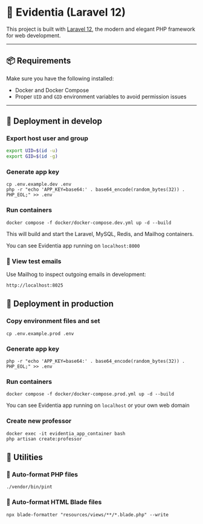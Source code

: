 # 🧪 Evidentia (Laravel 12)

This project is built with [Laravel 12](https://laravel.com/docs/12.x), the modern and elegant PHP framework for web development.

---

## 📦 Requirements

Make sure you have the following installed:

- Docker and Docker Compose
- Proper `UID` and `GID` environment variables to avoid permission issues

---

## 🚀 Deployment in develop

### Export host user and group

```bash
export UID=$(id -u)
export GID=$(id -g)
``` 

### Generate app key

```
cp .env.example.dev .env
php -r "echo 'APP_KEY=base64:' . base64_encode(random_bytes(32)) . PHP_EOL;" >> .env
```

### Run containers

```
docker compose -f docker/docker-compose.dev.yml up -d --build
```

This will build and start the Laravel, MySQL, Redis, and Mailhog containers.

You can see Evidentia app running on `localhost:8000`

### 📧 View test emails

Use Mailhog to inspect outgoing emails in development:

```
http://localhost:8025
```

## 🚀 Deployment in production

### Copy environment files and set

```
cp .env.example.prod .env
```

### Generate app key

```
php -r "echo 'APP_KEY=base64:' . base64_encode(random_bytes(32)) . PHP_EOL;" >> .env
```

### Run containers

```
docker compose -f docker/docker-compose.prod.yml up -d --build
```

You can see Evidentia app running on `localhost` or your own web domain

### Create new professor

```
docker exec -it evidentia_app_container bash
php artisan create:professor
```

## 	🎁 Utilities

### 🧹 Auto-format PHP files

```
./vendor/bin/pint 
```

### 🧹 Auto-format HTML Blade files

```
npx blade-formatter "resources/views/**/*.blade.php" --write
```